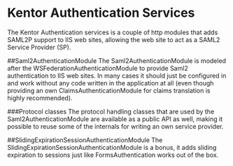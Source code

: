 Kentor Authentication Services
=============

The Kentor Authentication services is a couple of http modules that adds 
SAML2P support to IIS web sites, allowing the web site to act as a
SAML2 Service Provider (SP).

##Saml2AuthenticationModule
The Saml2AuthenticationModule is modeled after the WSFederationAuthenticationModule
to provide Saml2 authentication to IIS web sites. In many cases it should just be
configured in and work without any code written in the application at all (even
though providing an own ClaimsAuthenticationModule for claims translation is
highly recommended).

###Protocol classes
The protocol handling classes that are used by the Saml2AuthenticationModule are available
as a public API as well, making it possible to reuse some of the internals for writing
an own service provider.

##SlidingExpirationSessionAuthenticationModule
The SlidingExpirationSessionAuthenticationModule is a bonus, it adds sliding expiration
to sessions just like FormsAuthentication works out of the box.

